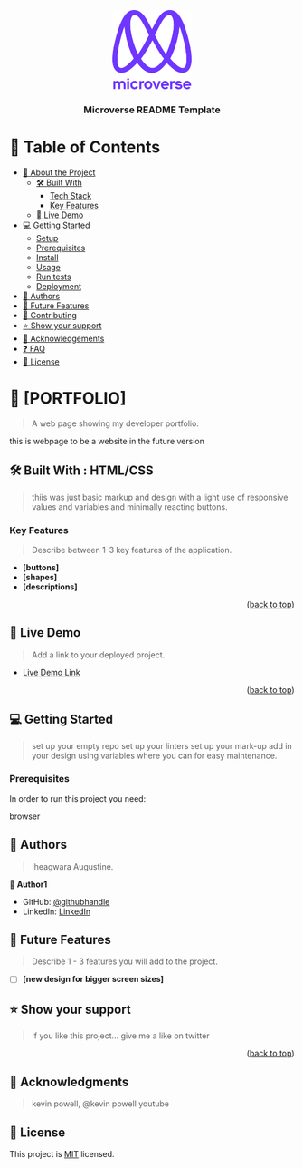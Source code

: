<a name="readme-top"></a>

<!--
HOW TO USE:
This is an example of how you may give instructions on setting up your project locally.

Modify this file to match your project and remove sections that don't apply.

REQUIRED SECTIONS:
- Table of Contents
- About the Project
  - Built With
  - Live Demo
- Getting Started
- Authors
- Future Features
- Contributing
- Show your support
- Acknowledgements
- License

After you're finished please remove all the comments and instructions!
-->

<div align="center">

  <img src="murple_logo.png" alt="logo" width="140"  height="auto" />
  <br/>

  <h3><b>Microverse README Template</b></h3>

</div>

<!-- TABLE OF CONTENTS -->

# 📗 Table of Contents

- [📖 About the Project](#about-project)
  - [🛠 Built With](#built-with)
    - [Tech Stack](#tech-stack)
    - [Key Features](#key-features)
  - [🚀 Live Demo](#live-demo)
- [💻 Getting Started](#getting-started)
  - [Setup](#setup)
  - [Prerequisites](#prerequisites)
  - [Install](#install)
  - [Usage](#usage)
  - [Run tests](#run-tests)
  - [Deployment](#triangular_flag_on_post-deployment)
- [👥 Authors](#authors)
- [🔭 Future Features](#future-features)
- [🤝 Contributing](#contributing)
- [⭐️ Show your support](#support)
- [🙏 Acknowledgements](#acknowledgements)
- [❓ FAQ](#faq)
- [📝 License](#license)

<!-- PROJECT DESCRIPTION -->

# 📖 [PORTFOLIO] 

> A web page showing my developer portfolio.

this is webpage to be a website in the future version

## 🛠 Built With : HTML/CSS


> thiis was just basic markup and design with a light use of responsive values and variables and minimally reacting buttons.


### Key Features <a name="key-features"></a>

> Describe between 1-3 key features of the application.

- **[buttons]**
- **[shapes]**
- **[descriptions]**

<p align="right">(<a href="#readme-top">back to top</a>)</p>

<!-- LIVE DEMO -->

## 🚀 Live Demo <a name="live-demo"></a>

> Add a link to your deployed project.

- [Live Demo Link](http://127.0.0.1:5500/)

<p align="right">(<a href="#readme-top">back to top</a>)</p>

<!-- GETTING STARTED -->

## 💻 Getting Started <a name="getting-started"></a>

> set up your empty repo
set up your linters
set up your mark-up
add in your design using variables where you can for easy maintenance.

### Prerequisites

In order to run this project you need:

browser


<!-- AUTHORS -->

## 👥 Authors <a name="authors"></a>

> Iheagwara Augustine.

👤 **Author1**

- GitHub: [@githubhandle](https://github.com/stino-x)
- LinkedIn: [LinkedIn](https://www.linkedin.com/in/augustine-iheagwara-644b11228/)

<!-- FUTURE FEATURES -->

## 🔭 Future Features <a name="future-features"></a>

> Describe 1 - 3 features you will add to the project.

- [ ] **[new design for bigger screen sizes]**

## ⭐️ Show your support <a name="support"></a>

> If you like this project...
give me a like on twitter

<p align="right">(<a href="#readme-top">back to top</a>)</p>

<!-- ACKNOWLEDGEMENTS -->

## 🙏 Acknowledgments <a name="acknowledgements"></a>

> kevin powell, @kevin powell youtube

<!-- LICENSE -->

## 📝 License <a name="license"></a>

This project is [MIT](./LICENSE) licensed.

